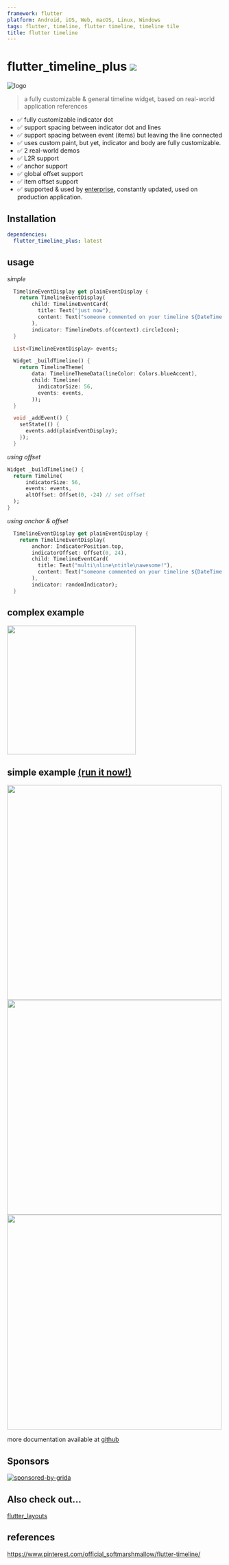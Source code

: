 ```yaml
---
framework: flutter
platform: Android, iOS, Web, macOS, Linux, Windows
tags: flutter, timeline, flutter timeline, timeline tile
title: flutter timeline
---
```


  <meta name="description" content="a fully customizable, ready to use flutter timeline widget">
  <meta name="title" content="flutter timeline widget">

# flutter_timeline_plus [![](https://img.shields.io/badge/pub-latest-brightgreen)](https://pub.dev/packages/flutter_timeline_plus)

![logo](doc/images/logo.png)

> a fully customizable & general timeline widget, based on real-world application references

- ✅ fully customizable indicator dot
- ✅ support spacing between indicator dot and lines
- ✅ support spacing between event (items) but leaving the line connected
- ✅ uses custom paint, but yet, indicator and body are fully customizable.
- ✅ 2 real-world demos
- ✅ L2R support
- ✅ anchor support
- ✅ global offset support
- ✅ item offset support
- ✅ supported & used by [enterprise](https://github.com/genoplan), constantly updated, used on production application.

## Installation

```yaml
dependencies:
  flutter_timeline_plus: latest
```

## usage

_simple_

```dart
  TimelineEventDisplay get plainEventDisplay {
    return TimelineEventDisplay(
        child: TimelineEventCard(
          title: Text("just now"),
          content: Text("someone commented on your timeline ${DateTime.now()}"),
        ),
        indicator: TimelineDots.of(context).circleIcon);
  }

  List<TimelineEventDisplay> events;

  Widget _buildTimeline() {
    return TimelineTheme(
        data: TimelineThemeData(lineColor: Colors.blueAccent),
        child: Timeline(
          indicatorSize: 56,
          events: events,
        ));
  }

  void _addEvent() {
    setState(() {
      events.add(plainEventDisplay);
    });
  }
```

_using offset_

```dart
Widget _buildTimeline() {
  return Timeline(
      indicatorSize: 56,
      events: events,
      altOffset: Offset(0, -24) // set offset
  );
}
```

_using anchor & offset_

```dart
  TimelineEventDisplay get plainEventDisplay {
    return TimelineEventDisplay(
        anchor: IndicatorPosition.top,
        indicatorOffset: Offset(0, 24),
        child: TimelineEventCard(
          title: Text("multi\nline\ntitle\nawesome!"),
          content: Text("someone commented on your timeline ${DateTime.now()}"),
        ),
        indicator: randomIndicator);
  }
```

## complex example

<img src="doc/images/desk-ss-01.png" width="300"/>

## simple example [(run it now!)](https://softmarshmallow.github.io/flutter-timeline/)

<img src="doc/images/mac-ss.png" width="500"/>
<img src="doc/images/mac-ss-2.png" width="500"/>
<img src="doc/images/mac-ss-3.png" width="500"/>

more documentation available at [github](https://github.com/softmarshmallow/flutter-timeline)

## Sponsors


[![sponsored-by-grida](https://s3.us-west-1.amazonaws.com/brand.grida.co/badges-for-github/sponsored-by-grida-oss-program.png)](https://grida.co)


## Also check out...

[flutter_layouts](https://github.com/softmarshmallow/flutter-layouts)

## references

https://www.pinterest.com/official_softmarshmallow/flutter-timeline/

